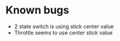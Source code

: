 # Known bugs

* 2 state switch is using stick center value
* Throttle seems to use center stick value
